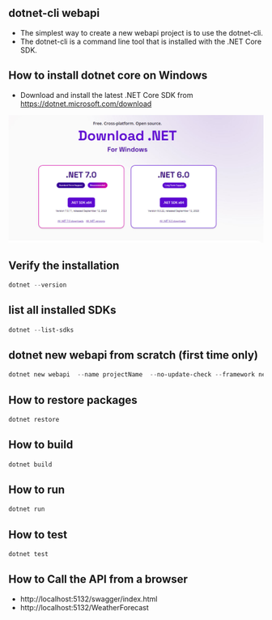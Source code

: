 ## dotnet-cli webapi 

- The simplest way to create a new webapi project is to use the dotnet-cli. 
- The dotnet-cli is a command line tool that is installed with the .NET Core SDK.



## How to install dotnet core on Windows
- Download and install the latest .NET Core SDK from https://dotnet.microsoft.com/download

![](dotnet-sdk.jpg)



## Verify the installation

```powershell
dotnet --version
```

## list all installed SDKs
```powershell
dotnet --list-sdks
```



## dotnet new webapi from scratch (first time only)
```powershell	
dotnet new webapi  --name projectName  --no-update-check --framework net6.0  --no-restore  --no-https  --dry-run
```


## How to restore packages
```powershell   
dotnet restore
```

## How to build
```powershell
dotnet build
```

## How to run
```powershell
dotnet run
```

## How to test
```powershell   
dotnet test
```

## How to Call the API from a browser 
- http://localhost:5132/swagger/index.html 
- http://localhost:5132/WeatherForecast

